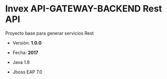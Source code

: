 # Invex API-GATEWAY-BACKEND Rest API
Proyecto base para generar servicios Rest   

* Versión: **1.0.0**
* Fecha: **2017**

* Java 1.8
* Jboss EAP 7.0
